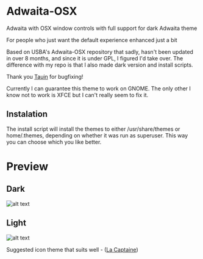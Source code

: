 # Adwaita-OSX
Adwaita with OSX window controls with full support for dark Adwaita theme

For people who just want the default experience enhanced just a bit

Based on USBA's Adwaita-OSX repository that sadly, hasn't been updated in over 8 months, and since it is under GPL, I figured I'd take over.
The difference with my repo is that I also made dark version and install scripts.

Thank you [Tauin](https://github.com/Tauin) for bugfixing!

Currently I can guarantee this theme to work on GNOME. The only other I know not to work is XFCE but I can't really seem to fix it.

## Instalation
The install script will install the themes to either /usr/share/themes or home/.themes, depending on whether it was run as superuser. This way you can choose which you like better.

# Preview

## Dark
![alt text](https://i.imgur.com/BnyxYjX.jpg "Preview-dark")

## Light
![alt text](https://i.imgur.com/fruih5y.jpg "Preview-light")


Suggested icon theme that suits well - ([La Captaine](https://github.com/keeferrourke/la-capitaine-icon-theme))
